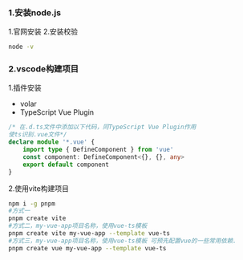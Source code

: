 <!--
 * @Author: guanjiajun www.guanjiajun@ewake.com
 * @Date: 2023-03-02 14:11:51
 * @LastEditors: guanjiajun www.guanjiajun@ewake.com
 * @LastEditTime: 2023-03-07 19:34:47
 * @FilePath: \studys\前端\vue3\vue,vite,ts项目搭建.md
 * @Description: 这是默认设置,请设置`customMade`, 打开koroFileHeader查看配置 进行设置: https://github.com/OBKoro1/koro1FileHeader/wiki/%E9%85%8D%E7%BD%AE
-->
### 1.安装node.js
1.官网安装
2.安装校验
```bash
node -v

```
### 2.vscode构建项目
1.插件安装
- volar
- TypeScript Vue Plugin
```typescript
/* 在.d.ts文件中添加以下代码，同TypeScript Vue Plugin作用 
使ts识别.vue文件*/
declare module '*.vue' {
    import type { DefineComponent } from 'vue'
    const component: DefineComponent<{}, {}, any>
    export default component
}
```
2.使用vite构建项目
```bash
npm i -g pnpm
#方式一
pnpm create vite
#方式二，my-vue-app项目名称，使用vue-ts模板
pnpm create vite my-vue-app --template vue-ts
#方式三，my-vue-app项目名称，使用vue-ts模板 可预先配置vue的一些常用依赖.
pnpm create vue my-vue-app --template vue-ts

```
